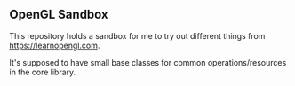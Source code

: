 ## OpenGL Sandbox

This repository holds a sandbox for me to try out different things from https://learnopengl.com.

It's supposed to have small base classes for common operations/resources in the core library.
